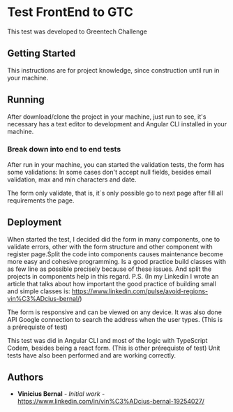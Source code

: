 # Test FrontEnd to GTC

This test was developed to Greentech Challenge

## Getting Started

This instructions are for project knowledge, since construction until run in your machine.

## Running

After download/clone the project in your machine, just run to see, it's necessary has a text editor to development and Angular CLI installed in your machine.

### Break down into end to end tests

After run in your machine, you can started the validation tests, the form has some validations: In some cases don't  accept null fields, besides email validation, max and min characters and date.

The form only validate, that is, it´s only possible go to next page after fill all requirements the page.


## Deployment

When started the test, I decided did the form in many components, one to validate errors, other with the form structure and other component with register page.Split the code into components causes maintenance become more easy and cohesive programming. Is a good practice build classes with as few line as possible precisely because of these issues. And split the projects in components help in this regard.
P.S. (In my Linkedin I wrote an article that talks about how important the good practice of building small and simple classes is: https://www.linkedin.com/pulse/avoid-regions-vin%C3%ADcius-bernal/)

The form is responsive and can be viewed on any device. It was also done API Google connection to search the address when the user types. (This is a prérequiste of test)

This test was did in Angular CLI and most of the logic with TypeScript Codem, besides being  a react form. (This is other prérequiste of test)
Unit tests have also been performed and are working correctly.

## Authors

* **Vinicius Bernal** - *Initial work* - https://www.linkedin.com/in/vin%C3%ADcius-bernal-19254027/